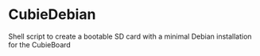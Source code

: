 CubieDebian
===========

Shell script to create a bootable SD card with a minimal Debian installation for the CubieBoard